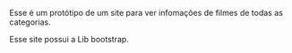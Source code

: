 Esse é um protótipo de um site para ver infomações de filmes de todas as categorias.

Esse site possui a Lib bootstrap.
